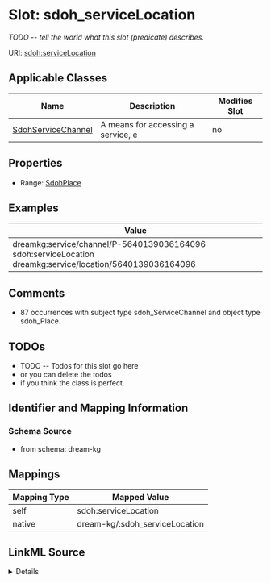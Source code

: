 

# Slot: sdoh_serviceLocation


_TODO -- tell the world what this slot (predicate) describes._





URI: [sdoh:serviceLocation](http://schema.org/serviceLocation)



<!-- no inheritance hierarchy -->





## Applicable Classes

| Name | Description | Modifies Slot |
| --- | --- | --- |
| [SdohServiceChannel](../classes/SdohServiceChannel.md) | A means for accessing a service, e |  no  |







## Properties

* Range: [SdohPlace](../classes/SdohPlace.md)






## Examples

| Value |
| --- |
| dreamkg:service/channel/P-5640139036164096 sdoh:serviceLocation dreamkg:service/location/5640139036164096 |

## Comments

* 87 occurrences with subject type sdoh_ServiceChannel and object type sdoh_Place.

## TODOs

* TODO -- Todos for this slot go here
* or you can delete the todos
* if you think the class is perfect.

## Identifier and Mapping Information







### Schema Source


* from schema: dream-kg




## Mappings

| Mapping Type | Mapped Value |
| ---  | ---  |
| self | sdoh:serviceLocation |
| native | dream-kg/:sdoh_serviceLocation |




## LinkML Source

<details>
```yaml
name: sdoh_serviceLocation
description: TODO -- tell the world what this slot (predicate) describes.
todos:
- TODO -- Todos for this slot go here
- or you can delete the todos
- if you think the class is perfect.
comments:
- 87 occurrences with subject type sdoh_ServiceChannel and object type sdoh_Place.
examples:
- value: dreamkg:service/channel/P-5640139036164096 sdoh:serviceLocation dreamkg:service/location/5640139036164096
from_schema: dream-kg
rank: 1000
slot_uri: sdoh:serviceLocation
alias: sdoh_serviceLocation
domain_of:
- sdoh_ServiceChannel
range: sdoh_Place

```
</details>
